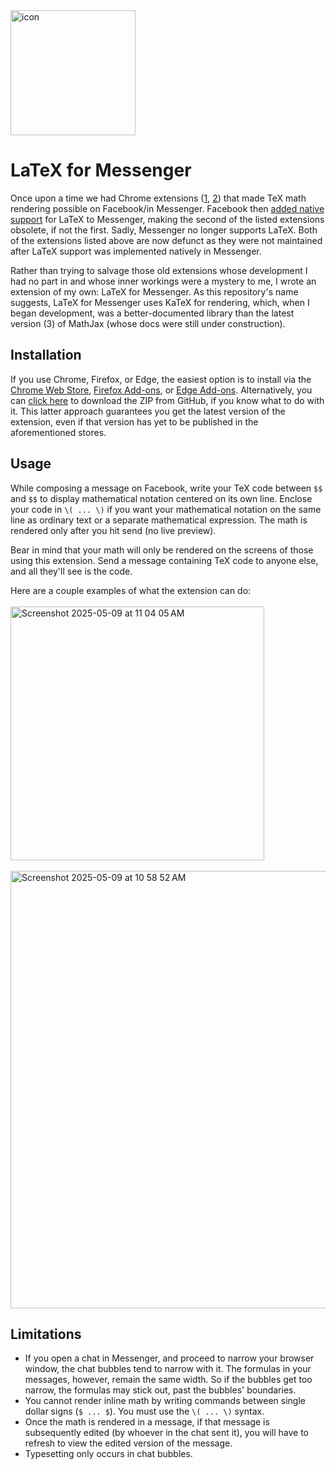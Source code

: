 <img width="200" height="200" alt="icon" src="https://github.com/user-attachments/assets/43eb6de2-4f7b-4548-9e40-563b33f51f90" />

# LaTeX for Messenger

Once upon a time we had Chrome extensions ([1](https://github.com/MALLER-LAGOON/latex-for-facebook), 
[2](https://github.com/dshynkev/messenger-latex)) that made TeX math rendering possible on Facebook/in Messenger. 
Facebook then [added native support](https://thenextweb.com/news/facebook-messenger-lets-you-write-basic-mathematical-formulae-in-latex)
for LaTeX to Messenger, making the second of the listed extensions obsolete, if not the first. Sadly, Messenger no longer supports LaTeX. Both of the extensions listed above are now defunct as they were not maintained after LaTeX support was implemented natively in Messenger.

Rather than trying to salvage those old extensions whose development I had no part in and whose inner workings were a mystery to me, I wrote an extension of my own: LaTeX for Messenger. As this repository's name suggests, LaTeX for Messenger uses KaTeX for rendering, which, when I began development, was a better-documented library than the latest version (3) of MathJax (whose docs were still under construction).

## Installation

If you use Chrome, Firefox, or Edge, the easiest option is to install via the [Chrome Web Store](https://chromewebstore.google.com/detail/latex-for-messenger/jjfbdmhcinjhlnhcajhdeiaaofkdconk), [Firefox Add-ons](https://addons.mozilla.org/addon/latex-for-messenger/), or [Edge Add-ons](https://microsoftedge.microsoft.com/addons/detail/latex-for-messenger/fgbbmlmmanaeinndjkfkplniaclajcgk). Alternatively, you can [click here](https://github.com/brbavar/katex-for-messenger-web/archive/refs/heads/main.zip) to download the ZIP from GitHub, if you know what to do with it. This latter approach guarantees you get the latest version of the extension, even if that version has yet to be published in the aforementioned stores.

## Usage

While composing a message on Facebook, write your TeX code between `$$` and `$$` to display mathematical notation centered on its own line. Enclose your code in `\( ... \)` if you want your mathematical notation on the same line as ordinary text or a separate mathematical expression. The math is rendered only after you hit send (no live preview).

Bear in mind that your math will only be rendered on the screens of those using this extension. Send a message containing TeX code to anyone else, and all they'll see is the code.

Here are a couple examples of what the extension can do:
<br><br>
<img width="406" alt="Screenshot 2025-05-09 at 11 04 05 AM" src="https://github.com/user-attachments/assets/fb4f73f3-ae23-4db6-964e-f446dec84898" />
<br><br>
<img width="700" alt="Screenshot 2025-05-09 at 10 58 52 AM" src="https://github.com/user-attachments/assets/e48fc90d-3bea-4c88-bc1a-1ff3721811fe" />

## Limitations

- If you open a chat in Messenger, and proceed to narrow your browser window, the chat bubbles tend to narrow with it. The formulas in your messages, however, remain the same width. So if the bubbles get too narrow, the formulas may stick out, past the bubbles' boundaries.
- You cannot render inline math by writing commands between single dollar signs (`$ ... $`). You must use the `\( ... \)` syntax.
- Once the math is rendered in a message, if that message is subsequently edited (by whoever in the chat sent it), you will have to refresh to view the edited version of the message.
- Typesetting only occurs in chat bubbles.
